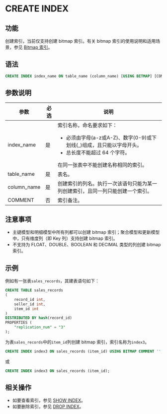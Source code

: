 # CREATE INDEX

## 功能

创建索引，当前仅支持创建 bitmap 索引。有关 bitmap 索引的使用说明和适用场景，参见 [Bitmap 索引](/using_starrocks/Bitmap_index.md)。

## 语法

```SQL
CREATE INDEX index_name ON table_name (column_name) [USING BITMAP] [COMMENT'']
```

## 参数说明

| **参数**    | **必选** | **说明**                                                     |
| ----------- | -------- | ------------------------------------------------------------ |
| index_name  | 是       | 索引名称，命名要求如下：<ul><li>必须由字母(a-z或A-Z)、数字(0-9)或下划线(_)组成，且只能以字母开头。</li><li>总长度不能超过 64 个字符。</li></ul>在同一张表中不能创建名称相同的索引。 |
| table_name  | 是       | 表名。                                                       |
| column_name | 是       | 创建索引的列名。执行一次该语句只能为某一列创建索引，且同一列只能创建一个索引。 |
| COMMENT     | 否       | 索引备注。                                                   |

## 注意事项

- 主键模型和明细模型中所有列都可以创建 bitmap 索引；聚合模型和更新模型中，只有维度列（即 Key 列）支持创建 bitmap 索引。
- 不支持为 FLOAT、DOUBLE、BOOLEAN 和 DECIMAL 类型的列创建 bitmap 索引。

## 示例

例如有一张表`sales_records`，其建表语句如下：

```SQL
CREATE TABLE sales_records
(
    record_id int,
    seller_id int,
    item_id int
)
DISTRIBUTED BY hash(record_id)
PROPERTIES (
    "replication_num" = "3"
);
```

为表`sales_records`中的`item_id`列创建 bitmap 索引，索引名称为`index3`。

```SQL
CREATE INDEX index3 ON sales_records (item_id) USING BITMAP COMMENT '';
```

或

```SQL
CREATE INDEX index3 ON sales_records (item_id);
```

## 相关操作

- 如要查看索引，参见 [SHOW INDEX](../Administration/SHOW%20INDEX.md)。
- 如要删除索引，参见 [DROP INDEX](../data-definition/DROP%20INDEX.md)。
